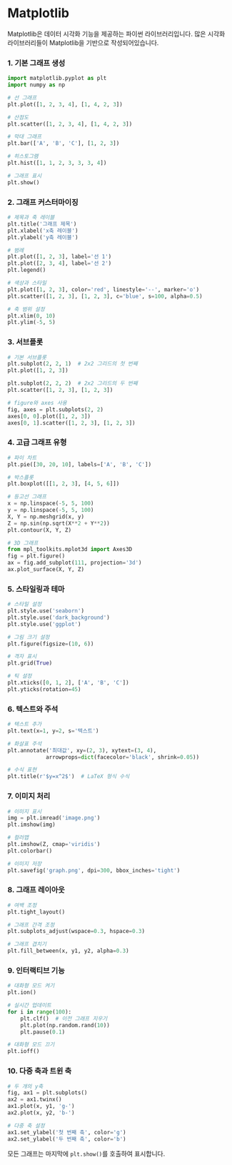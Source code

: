 # Matplotlib

Matplotlib은 데이터 시각화 기능을 제공하는 파이썬 라이브러리입니다. 많은 시각화 라이브러리들이 Matplotlib을 기반으로 작성되어있습니다. 
### 1. 기본 그래프 생성
```python
import matplotlib.pyplot as plt
import numpy as np

# 선 그래프
plt.plot([1, 2, 3, 4], [1, 4, 2, 3])

# 산점도
plt.scatter([1, 2, 3, 4], [1, 4, 2, 3])

# 막대 그래프
plt.bar(['A', 'B', 'C'], [1, 2, 3])

# 히스토그램
plt.hist([1, 1, 2, 3, 3, 3, 4])

# 그래프 표시
plt.show() 
```

### 2. 그래프 커스터마이징
```python
# 제목과 축 레이블
plt.title('그래프 제목')
plt.xlabel('x축 레이블')
plt.ylabel('y축 레이블')

# 범례
plt.plot([1, 2, 3], label='선 1')
plt.plot([2, 3, 4], label='선 2')
plt.legend()

# 색상과 스타일
plt.plot([1, 2, 3], color='red', linestyle='--', marker='o')
plt.scatter([1, 2, 3], [1, 2, 3], c='blue', s=100, alpha=0.5)

# 축 범위 설정
plt.xlim(0, 10)
plt.ylim(-5, 5)
```

### 3. 서브플롯
```python
# 기본 서브플롯
plt.subplot(2, 2, 1)  # 2x2 그리드의 첫 번째
plt.plot([1, 2, 3])

plt.subplot(2, 2, 2)  # 2x2 그리드의 두 번째
plt.scatter([1, 2, 3], [1, 2, 3])

# figure와 axes 사용
fig, axes = plt.subplots(2, 2)
axes[0, 0].plot([1, 2, 3])
axes[0, 1].scatter([1, 2, 3], [1, 2, 3])
```

### 4. 고급 그래프 유형
```python
# 파이 차트
plt.pie([30, 20, 10], labels=['A', 'B', 'C'])

# 박스플롯
plt.boxplot([[1, 2, 3], [4, 5, 6]])

# 등고선 그래프
x = np.linspace(-5, 5, 100)
y = np.linspace(-5, 5, 100)
X, Y = np.meshgrid(x, y)
Z = np.sin(np.sqrt(X**2 + Y**2))
plt.contour(X, Y, Z)

# 3D 그래프
from mpl_toolkits.mplot3d import Axes3D
fig = plt.figure()
ax = fig.add_subplot(111, projection='3d')
ax.plot_surface(X, Y, Z)
```

### 5. 스타일링과 테마
```python
# 스타일 설정
plt.style.use('seaborn')
plt.style.use('dark_background')
plt.style.use('ggplot')

# 그림 크기 설정
plt.figure(figsize=(10, 6))

# 격자 표시
plt.grid(True)

# 틱 설정
plt.xticks([0, 1, 2], ['A', 'B', 'C'])
plt.yticks(rotation=45)
```

### 6. 텍스트와 주석
```python
# 텍스트 추가
plt.text(x=1, y=2, s='텍스트')

# 화살표 주석
plt.annotate('최대값', xy=(2, 3), xytext=(3, 4),
            arrowprops=dict(facecolor='black', shrink=0.05))

# 수식 표현
plt.title(r'$y=x^2$')  # LaTeX 형식 수식
```

### 7. 이미지 처리
```python
# 이미지 표시
img = plt.imread('image.png')
plt.imshow(img)

# 컬러맵
plt.imshow(Z, cmap='viridis')
plt.colorbar()

# 이미지 저장
plt.savefig('graph.png', dpi=300, bbox_inches='tight')
```

### 8. 그래프 레이아웃
```python
# 여백 조정
plt.tight_layout()

# 그래프 간격 조정
plt.subplots_adjust(wspace=0.3, hspace=0.3)

# 그래프 겹치기
plt.fill_between(x, y1, y2, alpha=0.3)
```

### 9. 인터랙티브 기능
```python
# 대화형 모드 켜기
plt.ion()

# 실시간 업데이트
for i in range(100):
    plt.clf()  # 이전 그래프 지우기
    plt.plot(np.random.rand(10))
    plt.pause(0.1)

# 대화형 모드 끄기
plt.ioff()
```

### 10. 다중 축과 트윈 축
```python
# 두 개의 y축
fig, ax1 = plt.subplots()
ax2 = ax1.twinx()
ax1.plot(x, y1, 'g-')
ax2.plot(x, y2, 'b-')

# 다중 축 설정
ax1.set_ylabel('첫 번째 축', color='g')
ax2.set_ylabel('두 번째 축', color='b')
```

모든 그래프는 마지막에 `plt.show()`를 호출하여 표시합니다.